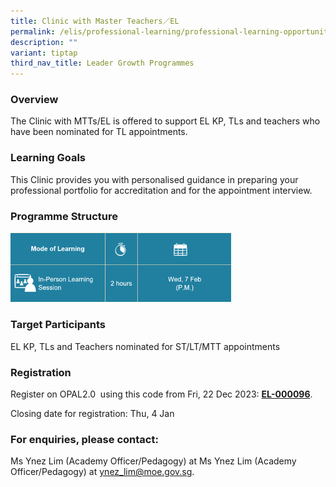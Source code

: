 ```yaml
---
title: Clinic with Master Teachers／EL
permalink: /elis/professional-learning/professional-learning-opportunities/clinic-with-master-teachers-el/
description: ""
variant: tiptap
third_nav_title: Leader Growth Programmes
---
```

<h3>Overview</h3>
<p>The Clinic with MTTs/EL is offered to support EL KP, TLs and teachers
who have been nominated for TL appointments.</p>
<h3>Learning Goals</h3>
<p>This Clinic provides you with personalised guidance in preparing your
professional portfolio for accreditation and for the appointment interview.</p>
<h3>Programme Structure</h3>
<div class="isomer-image-wrapper">
<img style="width:70%" height="auto" width="100%" src="/images/clinic%20with%20master%20teachers.png">
</div>
<h3>Target Participants</h3>
<p>EL KP, TLs and Teachers nominated for ST/LT/MTT appointments</p>
<h3>Registration</h3>
<p>Register on&nbsp;OPAL2.0 &nbsp;using this code from Fri, 22 Dec 2023:&nbsp;<strong><a href="https://www.opal2.moe.edu.sg/app/learner/detail/course/f48b5157-f4d0-4267-ae74-7e7290cc4115" rel="noopener noreferrer nofollow" target="_blank">EL-000096</a></strong>.</p>
<p>Closing date for registration: Thu, 4 Jan</p>
<h3>For enquiries, please contact:</h3>
<p>Ms Ynez Lim (Academy Officer/Pedagogy) at Ms Ynez Lim (Academy Officer/Pedagogy)
at <a href="mailto:ynez_lim@moe.gov.sg" rel="noopener noreferrer nofollow" target="_blank">ynez_lim@moe.gov.sg</a>.</p>